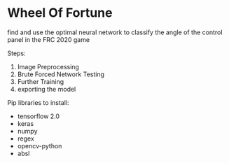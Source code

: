 # Wheel Of Fortune

find and use the optimal neural network to classify the angle of the control panel in the FRC 2020 game

Steps:

1. Image Preprocessing
2. Brute Forced Network Testing
3. Further Training
4. exporting the model

Pip libraries to install:

- tensorflow 2.0
- keras
- numpy
- regex
- opencv-python
- absl